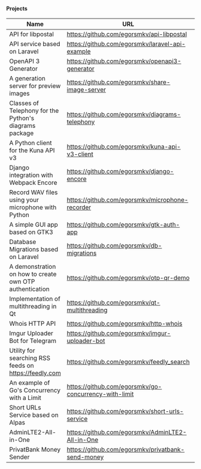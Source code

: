 #### Projects

| Name | URL | Language |
|-|-|-|
|API for libpostal|https://github.com/egorsmkv/api-libpostal|C|
|API service based on Laravel|https://github.com/egorsmkv/laravel-api-example|PHP|
|OpenAPI 3 Generator|https://github.com/egorsmkv/openapi3-generator|Python|
|A generation server for preview images|https://github.com/egorsmkv/share-image-server|Go|
|Classes of Telephony for the Python's diagrams package|https://github.com/egorsmkv/diagrams-telephony|Python|
|A Python client for the Kuna API v3|https://github.com/egorsmkv/kuna-api-v3-client|Python|
|Django integration with Webpack Encore|https://github.com/egorsmkv/django-encore|Python|
|Record WAV files using your microphone with Python|https://github.com/egorsmkv/microphone-recorder|Python|
|A simple GUI app based on GTK3|https://github.com/egorsmkv/gtk-auth-app|Python|
|Database Migrations based on Laravel|https://github.com/egorsmkv/db-migrations|PHP|
|A demonstration on how to create own OTP authentication|https://github.com/egorsmkv/otp-qr-demo|PHP|
|Implementation of multithreading in Qt|https://github.com/egorsmkv/qt-multithreading|C++|
|Whois HTTP API|https://github.com/egorsmkv/http-whois|Ruby|
|Imgur Uploader Bot for Telegram|https://github.com/egorsmkv/imgur-uploader-bot|Go|
|Utility for searching RSS feeds on https://feedly.com|https://github.com/egorsmkv/feedly_search|Go|
|An example of Go's Concurrency with a Limit|https://github.com/egorsmkv/go-concurrency-with-limit|Go|
|Short URLs Service based on Alpas|https://github.com/egorsmkv/short-urls-service|Kotlin|
|AdminLTE2-All-in-One|https://github.com/egorsmkv/AdminLTE2-All-in-One|-|
|PrivatBank Money Sender|https://github.com/egorsmkv/privatbank-send-money|Ruby|
